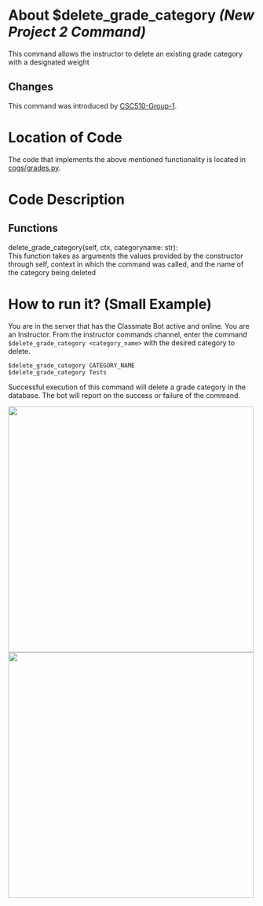 # About $delete_grade_category _(New Project 2 Command)_
This command allows the instructor to delete an existing grade category with a designated weight
## Changes

This command was introduced by [CSC510-Group-1](https://github.com/nfoster1492/ClassMateBot-1/).

# Location of Code
The code that implements the above mentioned functionality is located in [cogs/grades.py](../../cogs/grades.py).

# Code Description
## Functions
delete_grade_category(self, ctx, categoryname: str): <br>
This function takes as arguments the values provided by the constructor through self, context in which the command was called, and the name of the category being deleted

# How to run it? (Small Example)
You are in the server that has the Classmate Bot active and online. You are an Instructor. From the instructor commands channel, enter the command `$delete_grade_category <category_name>` with the desired category to delete.

```
$delete_grade_category CATEGORY_NAME
$delete_grade_category Tests
```
Successful execution of this command will delete a grade category in the database. The bot will report on the success or failure of the command.

<img src="../../data/proj2media/deleteGradeCategoryHelp.PNG" width="500">

<img src="../../data/proj2media/deleteGradeCategory.PNG" width="500">